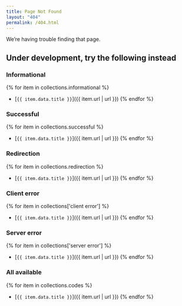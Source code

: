 ```yaml
---
title: Page Not Found
layout: "404"
permalink: /404.html
---
```


We’re having trouble finding that page.

## Under development, try the following instead

### Informational

{% for item in collections.informational %}
- [`{{ item.data.title }}`]({{ item.url | url }})
{% endfor %}

### Successful

{% for item in collections.successful %}
- [`{{ item.data.title }}`]({{ item.url | url }})
{% endfor %}

### Redirection

{% for item in collections.redirection %}
- [`{{ item.data.title }}`]({{ item.url | url }})
{% endfor %}

### Client error

{% for item in collections['client error'] %}
- [`{{ item.data.title }}`]({{ item.url | url }})
{% endfor %}

### Server error

{% for item in collections['server error'] %}
- [`{{ item.data.title }}`]({{ item.url | url }})
{% endfor %}

### All available

{% for item in collections.codes %}
- [`{{ item.data.title }}`]({{ item.url | url }})
{% endfor %}
